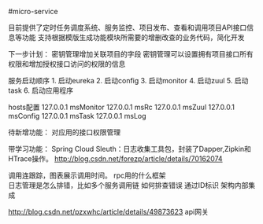 ﻿#micro-service

目前提供了定时任务调度系统、服务监控、项目发布、查看和调用项目API接口信息等功能
支持根据模版生成功能模块所需要的增删改查的业务代码，简化开发

下一步计划：
密钥管理增加关联项目的字段
密钥管理可以设置拥有项目接口所有权限和增加授权接口访问的权限的信息

服务启动顺序
	1. 启动eureka
	2. 启动config
	3. 启动monitor
	4. 启动zuul
	5. 启动task
	6. 启动应用程序


hosts配置
127.0.0.1	msMonitor
127.0.0.1	msRc
127.0.0.1	msZuul
127.0.0.1	msConfig
127.0.0.1	msTask
127.0.0.1	msLog

待新增功能：
对应用的接口权限管理



带学习功能：
Spring Cloud Sleuth：日志收集工具包，封装了Dapper,Zipkin和HTrace操作。
http://blog.csdn.net/forezp/article/details/70162074

调用连跟踪，图表展示调用时间。 rpc用的什么框架  
日志管理是怎么排错，比如多个服务调用链  如何排查错误 通过ID标识 架构内部集成

http://blog.csdn.net/pzxwhc/article/details/49873623   api网关